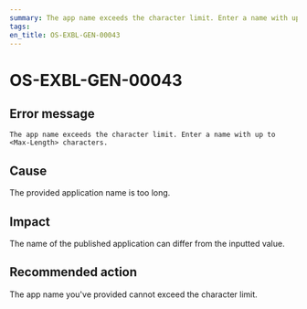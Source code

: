 ```yaml
---
summary: The app name exceeds the character limit. Enter a name with up to <Max-Length> characters.
tags:
en_title: OS-EXBL-GEN-00043
---
```


# OS-EXBL-GEN-00043

## Error message

`The app name exceeds the character limit. Enter a name with up to <Max-Length> characters.`

## Cause

The provided application name is too long.

## Impact

The name of the published application can differ from the inputted value.

## Recommended action

The app name you've provided cannot exceed the character limit.
